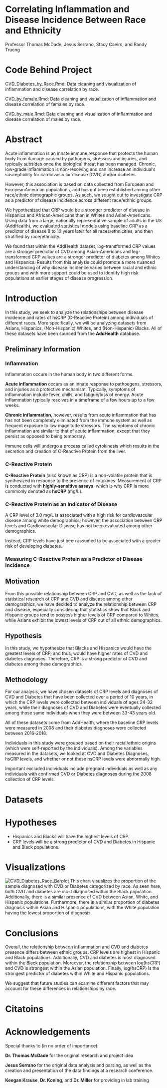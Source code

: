 # Correlating Inflammation and Disease Incidence Between Race and Ethnicity 

Professor Thomas McDade, Jesus Serrano, Stacy Caeiro, and Randy Truong 

# Code Behind Project 
CVD_Diabetes_by_Race.Rmd: Data cleaning and visualization of inflammation and disease correlation by race. 

CVD_by_female.Rmd: Data cleaning and visualization of inflammation and disease correlation of females by race. 

CVD_by_male.Rmd: Data cleaning and visualization of inflammation and disease correlation of males by race. 

# Abstract 
Acute inflammation is an innate immune response that protects the human body from
damage caused by pathogens, stressors and injuries, and typically subsides once the
biological threat has been managed. Chronic, low-grade inflammation is non-resolving
and can increase an individual’s susceptibility for cardiovascular disease (CVD) and/or
diabetes. 

However, this association is based on data collected from European and EuropeanAmerican 
populations, and has not been established among other race/ethnic 
demographic groups. As such, we sought out to investigate CRP as a predictor of
disease incidence across different race/ethnic groups. 

We hypothesized that CRP would be a stronger predictor of disease in Hispanics and African-Americans than in Whites and Asian-Americans. Using data from a large, nationally representative sample of adults in
the US (AddHealth), we evaluated statistical models using baseline CRP as a predictor of
disease 8 to 10 years later for all races/ethnicities, and then stratified by race/ethnicity. 

We found that within the AddHealth dataset, log-transformed CRP values are a stronger
predictor of CVD among Asian-Americans and log-transformed CRP values are a
stronger predictor of diabetes among Whites and Hispanics. Results from this analysis
could promote a more nuanced understanding of why disease incidence varies between
racial and ethnic groups and with more support could be used to identify high risk
populations at earlier stages of disease progression.

# Introduction
In this study, we seek to analyze the relationships between disease incidence and
rates of hsCRP (C-Reactive Protein) among individuals of different races. More specifically, we 
will be analyzing datasets from Asians, Hispanics, (Non-Hispanic) Whites, and
(Non-Hispanic) Blacks. All of these datasets have been sourced from the 
**AddHealth** database.

## Preliminary Information 
### Inflammation 
Inflammation occurs in the human body in two different forms. <br> 

**Acute inflammation** occurs as an innate response to pathoegens, stressors, 
and injuries as a protective mechanism. Typically, symptoms of inflammation 
include fever, chills, and fatigue/loss of energy. Acute inflammation typically 
resolves in a timeframe of a few hours up to a few weeks. <br> 

**Chronic inflammation**, however, results from acute 
inflammation that has has not been completely eliminated
from the immune system as well as frequent exposure to low
magnitude stressors. The symptoms of chronic inflammation are similar
to that of acute inflammation, except that they persist as opposed to 
being temporary. <br>

Immune cells will undergo a process called cytokinesis which results 
in the secretion and creation of C-Reactive Protein from the liver. <br>

### C-Reactive Protein 
**C-Reactive Protein** (also known as CRP) is a non-volatile protein that is synthesized in response to the presence of cytokines. 
Measurement of CRP is conducted with **highly-sensitive assays**, 
which is why CRP is more commonly denoted as **hsCRP** (mg/L). <br> 

### C-Reactive Protein as an Indicator of Disease 
A CRP level of 3.0 mg/L is associated with a high risk for cardiovascular disease among white demographics; however, the association between CRP levels and Cardiovascular Disease has not been evaluated among other demographics. 

Instead, CRP levels have just been assumed to be associated with a greater risk of developing diabetes.

### Measuring C-Reactive Protein as a Predictor of Disease Incidence

## Motivation 
From this possible relationship between CRP and CVD, as well as the lack of
statistical research of CRP and CVD and disease among other demographics, we
have decided to analyze the relationship between CRP and disease, especially
considering that statistics show that Black and Hispanic groups tend to 
possess higher levels of CRP compared to Whites, while Asians exhibit the 
lowest levels of CRP out of all ethnic demographics. 

## Hypothesis 
In this study, we hypothesize that Blacks and Hispanics would have the greatest
levels of CRP, and thus, would have higher rates of CVD and diabetes diagnoses.
Therefore, CRP is a strong predictor of CVD and diabetes among these 
demographics. 

## Methodology 
For our analysis, we have chosen datasets of CRP levels and diagnoses of CVD
and Diabetes that have been collected over a period of 10 years, in which
the CRP levels were collected between individuals of ages 24-32 years, 
while their diagnoses of CVD and Diabetes were eventually collected among
those same individuals when they were between 33-43 years old.

All of these datasets come from AddHealth, where the baseline CRP levels 
were measured in 2008 and their diabetes diagnoses were collected between
2016-2018. 

Individuals in this study were grouped based on their racial/ethnic origins 
(which were self-reported by the individuals). Among the variables measured 
in the datasets, we looked at CVD and Diabetes Diagnoses, hsCRP levels, 
and whether or not these hsCRP levels were abnormally high.

Important excluded individuals include pregnant individuals as well as any
individuals with confirmed CVD or Diabetes diagnoses during the 2008 
collection of CRP levels. 

# Datasets 

# Hypotheses 
- Hispanics and Blacks will have the highest levels of CRP. 
- CRP levels will be a strong predictor of CVD and Diabetes in Hispanic and Black populations. 

# Visualizations
![CVD_Diabetes_Race_Barplot](https://user-images.githubusercontent.com/120422997/210270008-9bc61896-df01-40cf-bae4-02f1dcb3bedb.png)
This chart visualizes the proportion of the sample diagnosed with CVD or Diabetes categorized by race. As seen here, both CVD and diabetes are most diagnosed within the Black population. Additionally, there is a similar presence of CVD between Asian, White, and Hispanic populations. Furthermore, there is a similar proportion of diabetes diagnosis within Asian and Hispanic populations, with the White population having the lowest proportion of diagnosis. 

# Conclusions 
Overall, the relationship between inflammation and CVD and diabetes presence differs between ethnic groups. CRP levels are highest in Hispanic and Black populations. Additionally, CVD and diabetes is most diagnosed within the Black population. Moreever, the relationship between log(hsCRP) and CVD is strongest within the Asian population. Finally, log(hsCRP) is the strongest predictor of diabetes within White and Hispanic populations. 

We suggest that future studies can examine different factors that may account for these differences in relationships by race. 

# Citatoins 

# Acknowledgements
Special thanks to (in no order of importance): 


**Dr. Thomas McDade** for the original research and project idea


**Jesus Serrano** for the original data analysis and parsing, as well as the creation and presentation of the data findings at a research conference. 


**Keegan Krause**, **Dr. Koning**, and **Dr. Miller** for providing in lab training 


